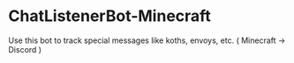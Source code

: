 # ChatListenerBot-Minecraft
Use this bot to track special messages like koths, envoys, etc. ( Minecraft -> Discord )
